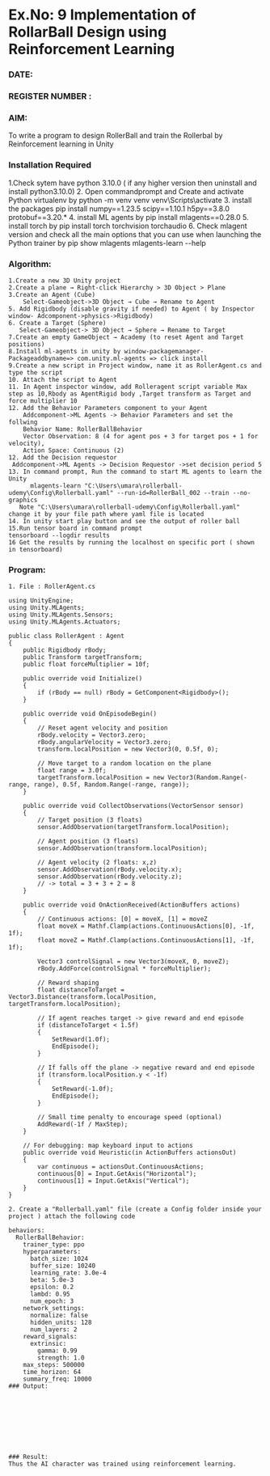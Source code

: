# Ex.No: 9  Implementation of RollarBall Design using Reinforcement Learning 
### DATE:                                                                            
### REGISTER NUMBER : 
### AIM: 
To write a program to design RollerBall and train the Rollerbal by Reinforcement learning  in Unity 
### Installation Required 
1.Check sytem have python 3.10.0  ( if any higher version then uninstall and install python3.10.0)
2. Open commandprompt and Create and activate Python virtualenv by
     python -m venv venv 
     venv\Scripts\activate
3. install the packages 
   pip install numpy==1.23.5 scipy==1.10.1 h5py==3.8.0 protobuf==3.20.*
4. install ML agents by 
   pip install mlagents==0.28.0
5. install torch by 
  pip install torch torchvision torchaudio
6. Check mlagent version and check all the main options that you can use when launching the Python trainer by 
pip show mlagents 
mlagents-learn --help

### Algorithm:
```
1.Create a new 3D Unity project
2.Create a plane → Right-click Hierarchy > 3D Object > Plane
3.Create an Agent (Cube)
    Select-Gameobject->3D Object → Cube → Rename to Agent
5. Add Rigidbody (disable gravity if needed) to Agent ( by Inspector window- Adcomponent->physics->Rigidbody)
6. Create a Target (Sphere)
   Select-Gameobject-> 3D Object → Sphere → Rename to Target
7.Create an empty GameObject → Academy (to reset Agent and Target positions)
8.Install ml-agents in unity by window-packagemanager-Packageaddbyname=> com.unity.ml-agents => click install
9.Create a new script in Project window, name it as RollerAgent.cs and type the script
10. Attach the script to Agent
11. In Agent inspector window, add Rolleragent script variable Max step as 10,Rbody as AgentRigid body ,Target transform as Target and force multiplier 10  
12. Add the Behavior Parameters component to your Agent
    Addcomponent->ML Agents -> Behavior Parameters and set the follwing 
    Behavior Name: RollerBallBehavior
    Vector Observation: 8 (4 for agent pos + 3 for target pos + 1 for velocity), 
    Action Space: Continuous (2)
12. Add the Decision requestor
 Addcomponent->ML Agents -> Decision Requestor ->set decision period 5 
13. In command prompt, Run the command to start ML agents to learn the Unity 
      mlagents-learn "C:\Users\umara\rollerball-udemy\Config\Rollerball.yaml" --run-id=RollerBall_002 --train --no-graphics
   Note "C:\Users\umara\rollerball-udemy\Config\Rollerball.yaml" change it by your file path where yaml file is located
14. In unity start play button and see the output of roller ball
15.Run tensor board in command prompt
tensorboard --logdir results
16 Get the results by running the localhost on specific port ( shown in tensorboard)
```  
### Program:
```
1. File : RollerAgent.cs 

using UnityEngine;
using Unity.MLAgents;
using Unity.MLAgents.Sensors;
using Unity.MLAgents.Actuators;

public class RollerAgent : Agent
{
    public Rigidbody rBody;
    public Transform targetTransform;
    public float forceMultiplier = 10f;

    public override void Initialize()
    {
        if (rBody == null) rBody = GetComponent<Rigidbody>();
    }

    public override void OnEpisodeBegin()
    {
        // Reset agent velocity and position
        rBody.velocity = Vector3.zero;
        rBody.angularVelocity = Vector3.zero;
        transform.localPosition = new Vector3(0, 0.5f, 0);

        // Move target to a random location on the plane
        float range = 3.0f;
        targetTransform.localPosition = new Vector3(Random.Range(-range, range), 0.5f, Random.Range(-range, range));
    }

    public override void CollectObservations(VectorSensor sensor)
    {
        // Target position (3 floats)
        sensor.AddObservation(targetTransform.localPosition);

        // Agent position (3 floats)
        sensor.AddObservation(transform.localPosition);

        // Agent velocity (2 floats: x,z)
        sensor.AddObservation(rBody.velocity.x);
        sensor.AddObservation(rBody.velocity.z);
        // -> total = 3 + 3 + 2 = 8
    }

    public override void OnActionReceived(ActionBuffers actions)
    {
        // Continuous actions: [0] = moveX, [1] = moveZ
        float moveX = Mathf.Clamp(actions.ContinuousActions[0], -1f, 1f);
        float moveZ = Mathf.Clamp(actions.ContinuousActions[1], -1f, 1f);

        Vector3 controlSignal = new Vector3(moveX, 0, moveZ);
        rBody.AddForce(controlSignal * forceMultiplier);

        // Reward shaping
        float distanceToTarget = Vector3.Distance(transform.localPosition, targetTransform.localPosition);

        // If agent reaches target -> give reward and end episode
        if (distanceToTarget < 1.5f)
        {
            SetReward(1.0f);
            EndEpisode();
        }

        // If falls off the plane -> negative reward and end episode
        if (transform.localPosition.y < -1f)
        {
            SetReward(-1.0f);
            EndEpisode();
        }

        // Small time penalty to encourage speed (optional)
        AddReward(-1f / MaxStep);
    }

    // For debugging: map keyboard input to actions
    public override void Heuristic(in ActionBuffers actionsOut)
    {
        var continuous = actionsOut.ContinuousActions;
        continuous[0] = Input.GetAxis("Horizontal");
        continuous[1] = Input.GetAxis("Vertical");
    }
}

2. Create a "Rollerball.yaml" file (create a Config folder inside your project ) attach the following code 

behaviors:
  RollerBallBehavior:
    trainer_type: ppo
    hyperparameters:
      batch_size: 1024
      buffer_size: 10240
      learning_rate: 3.0e-4
      beta: 5.0e-3
      epsilon: 0.2
      lambd: 0.95
      num_epoch: 3
    network_settings:
      normalize: false
      hidden_units: 128
      num_layers: 2
    reward_signals:
      extrinsic:
        gamma: 0.99
        strength: 1.0
    max_steps: 500000
    time_horizon: 64
    summary_freq: 10000
### Output:









### Result:
Thus the AI character was trained using reinforcement learning.
